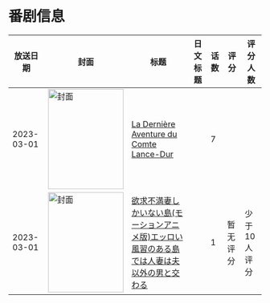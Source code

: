 # 番剧信息

|放送日期|封面|标题|日文标题|话数|评分|评分人数|
|---|---|---|---|---|---|---|
|2023-03-01|<img src="https://lain.bgm.tv/pic/cover/c/c7/e4/430062_ekGpv.jpg" alt="封面" style="width:150px;height:200px;object-fit:cover;">|[La Dernière Aventure du Comte Lance-Dur](https://bangumi.tv/subject/430062)||7|||
|2023-03-01|<img src="https://bangumi.tv/img/no_icon_subject.png" alt="封面" style="width:150px;height:200px;object-fit:cover;">|[欲求不満妻しかいない島(モーションアニメ版)エッロい風習のある島では人妻は夫以外の男と交わる](https://bangumi.tv/subject/502178)||1|暂无评分|少于10人评分|
